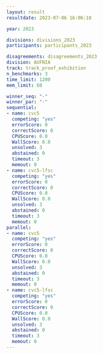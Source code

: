 ```yaml
---
layout: result
resultdate: 2023-07-06 16:06:18

year: 2023

divisions: divisions_2023
participants: participants_2023

disagreements: disagreements_2023
division: AUFNIA
track: track_proof_exhibition
n_benchmarks: 3
time_limit: 1200
mem_limit: 60

winner_seq: "-"
winner_par: "-"
sequential:
- name: cvc5
  competing: "yes"
  errorScore: 0
  correctScore: 0
  CPUScore: 0.0
  WallScore: 0.0
  unsolved: 3
  abstained: 0
  timeout: 3
  memout: 0
- name: cvc5-lfsc
  competing: "yes"
  errorScore: 0
  correctScore: 0
  CPUScore: 0.0
  WallScore: 0.0
  unsolved: 3
  abstained: 0
  timeout: 3
  memout: 0
parallel:
- name: cvc5
  competing: "yes"
  errorScore: 0
  correctScore: 0
  CPUScore: 0.0
  WallScore: 0.0
  unsolved: 3
  abstained: 0
  timeout: 3
  memout: 0
- name: cvc5-lfsc
  competing: "yes"
  errorScore: 0
  correctScore: 0
  CPUScore: 0.0
  WallScore: 0.0
  unsolved: 3
  abstained: 0
  timeout: 3
  memout: 0
---
```

